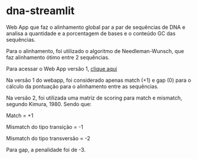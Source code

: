 # dna-streamlit

Web App que faz o alinhamento global par a par de sequências de DNA e analisa a quantidade e a porcentagem de bases e o conteúdo GC das sequências.

Para o alinhamento, foi utilizado o algoritmo de Needleman-Wunsch, que faz alinhamento ótimo entre 2 sequências.

Para acessar o Web App versão 1, [clique aqui](https://share.streamlit.io/vanleiko/dna-streamlit/main/src/app-dna.py)

Na versão 1 do webapp, foi considerado apenas match (+1) e gap (0) para o cálculo da pontuação para o alinhamento entre as sequências.

Na versão 2, foi utilizada uma matriz de scoring para match e mismatch, segundo Kimura, 1980. Sendo que:

Match = +1

Mismatch do tipo transição = -1

Mismatch do tipo transversão = -2

Para gap, a penalidade foi de -3.
